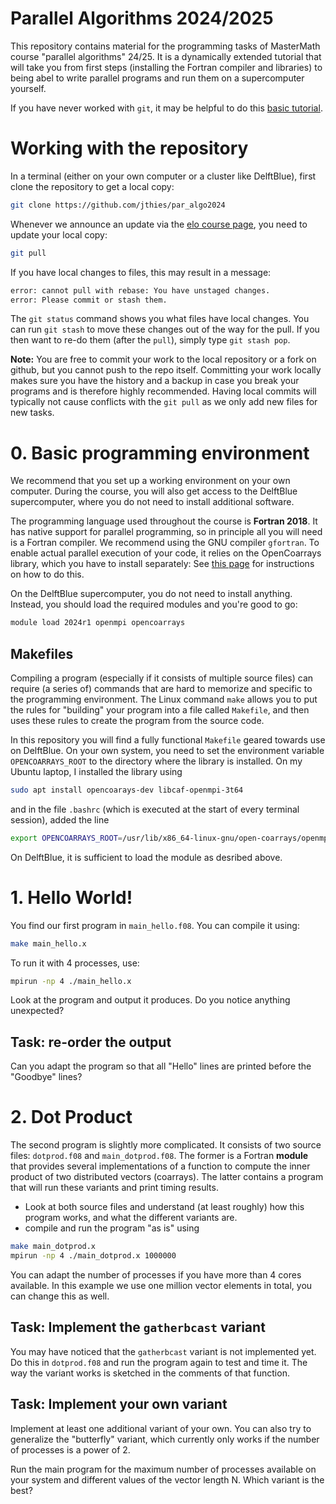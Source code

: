 # Parallel Algorithms 2024/2025

This repository contains material for the programming tasks of MasterMath course "parallel algorithms" 24/25.
It is a dynamically extended tutorial that will take you from first steps (installing the Fortran compiler and libraries)
to being abel to write parallel programs and run them on a supercomputer yourself.

If you have never worked with ``git``, it may be helpful to do this [basic tutorial](https://product.hubspot.com/blog/git-and-github-tutorial-for-beginners).

# Working with the repository

In a terminal (either on your own computer or a cluster like DelftBlue),
first clone the repository to get a local copy:
```bash
git clone https://github.com/jthies/par_algo2024
```

Whenever we announce an update via the [elo course page](https://elo.mastermath.nl/course/view.php?id=1065),
you need to update your local copy:
```bash
git pull
```
If you have local changes to files, this may result in a message:
```bash
error: cannot pull with rebase: You have unstaged changes.
error: Please commit or stash them.
```
The ``git status`` command shows you what files have local changes.
You can run ``git stash`` to move these changes out of the way for the pull.
If you then want to re-do them (after the ``pull``), simply type ``git stash pop``.

**Note:** You are free to commit your work to the local repository or a fork on github,
but you cannot push to the repo itself. Committing your work locally makes sure you have
the history and a backup in case you break your programs and is therefore highly recommended.
Having local commits will typically not cause conflicts with the ``git pull`` as we only
add new files for new tasks.

# 0. Basic programming environment

We recommend that you set up a working environment on your own computer.
During the course, you will also get access to the DelftBlue supercomputer,
where you do not need to install additional software.

The programming language used throughout the course is **Fortran 2018**. It has native support for
parallel programming, so in principle all you will need is a Fortran compiler.
We recommend using the GNU compiler ``gfortran``. To enable actual parallel execution of your code,
it relies on the OpenCoarrays library, which you have to install separately:
See [this page](http://www.opencoarrays.org/) for instructions on how to do this.

On the DelftBlue supercomputer, you do not need to install anything. Instead, you should load the required modules
and you're good to go:
```bash
module load 2024r1 openmpi opencoarrays
```
## Makefiles

Compiling a program (especially if it consists of multiple source files)
can require (a series of) commands that are hard to memorize and specific
to the programming environment. The Linux command ``make`` allows you to put the
rules for "building" your program into a file called ``Makefile``, and then uses
these rules to create the program from the source code.

In this repository you will find a fully functional ``Makefile`` geared towards
use on DelftBlue. On your own system, you need to set the environment variable ``OPENCOARRAYS_ROOT``
to the directory where the library is installed. On my Ubuntu laptop, I installed the library using
```bash
sudo apt install opencoarays-dev libcaf-openmpi-3t64
```
and in the file ``.bashrc`` (which is executed at the start of every terminal session), added the line
```bash
export OPENCOARRAYS_ROOT=/usr/lib/x86_64-linux-gnu/open-coarrays/openmpi/
```
On DelftBlue, it is sufficient to load the module as desribed above.

# 1. Hello World!

You find our first program in ``main_hello.f08``.
You can compile it using:
```bash
make main_hello.x
```
To run it with 4 processes, use:
```bash
mpirun -np 4 ./main_hello.x
```
Look at the program and output it produces.
Do you notice anything unexpected?

## Task: re-order the output

Can you adapt the program so that all "Hello" lines are printed before the "Goodbye" lines?

# 2. Dot Product

The second program is slightly more complicated. It consists of two source files: ``dotprod.f08``
and ``main_dotprod.f08``. The former is a Fortran __module__ that provides several implementations
of a function to compute the inner product of two distributed vectors (coarrays). The latter contains
a program that will run these variants and print timing results.

- Look at both source files and understand (at least roughly) how this program works, and what the different
variants are.
- compile and run the program "as is" using
```bash
make main_dotprod.x
mpirun -np 4 ./main_dotprod.x 1000000
```
You can adapt the number of processes if you have more than 4 cores available. In this example we use one million vector elements in total,
you can change this as well.

## Task: Implement the ``gatherbcast`` variant

You may have noticed that the ``gatherbcast`` variant is not implemented yet.
Do this in ``dotprod.f08`` and run the program again to test and time it.
The way the variant works is sketched in the comments of that function.

## Task: Implement your own variant

Implement at least one additional variant of your own. You can also try to generalize the "butterfly"
variant, which currently only works if the number of processes is a power of 2.

Run the main program for the maximum number of processes available on your system and different values of the vector length N.
Which variant is the best?

